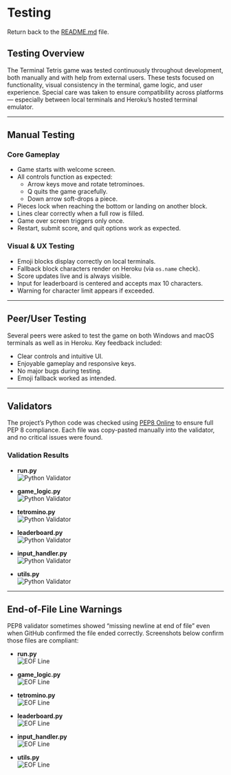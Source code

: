 # Testing

Return back to the [README.md](README.md) file.

## Testing Overview

The Terminal Tetris game was tested continuously throughout development, both manually and with help from external users. These tests focused on functionality, visual consistency in the terminal, game logic, and user experience. Special care was taken to ensure compatibility across platforms — especially between local terminals and Heroku’s hosted terminal emulator.

---

## Manual Testing

### Core Gameplay

- Game starts with welcome screen.
- All controls function as expected:
  - Arrow keys move and rotate tetrominoes.
  - Q quits the game gracefully.
  - Down arrow soft-drops a piece.
- Pieces lock when reaching the bottom or landing on another block.
- Lines clear correctly when a full row is filled.
- Game over screen triggers only once.
- Restart, submit score, and quit options work as expected.

### Visual & UX Testing

- Emoji blocks display correctly on local terminals.
- Fallback block characters render on Heroku (via `os.name` check).
- Score updates live and is always visible.
- Input for leaderboard is centered and accepts max 10 characters.
- Warning for character limit appears if exceeded.

---

## Peer/User Testing

Several peers were asked to test the game on both Windows and macOS terminals as well as in Heroku. Key feedback included:

- Clear controls and intuitive UI.
- Enjoyable gameplay and responsive keys.
- No major bugs during testing.
- Emoji fallback worked as intended.

---

## Validators

The project’s Python code was checked using [PEP8 Online](http://pep8online.com/) to ensure full PEP 8 compliance. Each file was copy-pasted manually into the validator, and no critical issues were found.

### Validation Results

- **run.py**  
  ![Python Validator](documentation/pep8_validator/validator_run_file.png)

- **game_logic.py**  
  ![Python Validator](documentation/pep8_validator/validator_game_logic_file.png)

- **tetromino.py**  
  ![Python Validator](documentation/pep8_validator/validator_tetromino_file.png)

- **leaderboard.py**  
  ![Python Validator](documentation/pep8_validator/validator_leaderboard_file.png)

- **input_handler.py**  
  ![Python Validator](documentation/pep8_validator/validator_input_handler_file.png)

- **utils.py**  
  ![Python Validator](documentation/pep8_validator/validator_utils_file.png)

---

## End-of-File Line Warnings

PEP8 validator sometimes showed “missing newline at end of file” even when GitHub confirmed the file ended correctly. Screenshots below confirm those files are compliant:

- **run.py**  
  ![EOF Line](documentation/pep8_validator/run_line_at_the_end.png)

- **game_logic.py**  
  ![EOF Line](documentation/pep8_validator/game_logic_line_at_the_end.png)

- **tetromino.py**  
  ![EOF Line](documentation/pep8_validator/tetromino_line_at_the_end.png)

- **leaderboard.py**  
  ![EOF Line](documentation/pep8_validator/leaderboard_line_at_the_end.png)

- **input_handler.py**  
  ![EOF Line](documentation/pep8_validator/input_handler_line_at_the_end.png)

- **utils.py**  
  ![EOF Line](documentation/pep8_validator/utils_line_at_the_end.png)

